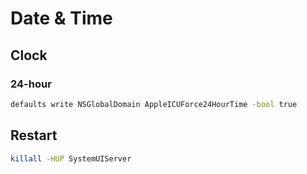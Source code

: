 # Date & Time

## Clock

### 24-hour

```sh
defaults write NSGlobalDomain AppleICUForce24HourTime -bool true
```

## Restart

```sh
killall -HUP SystemUIServer
```
